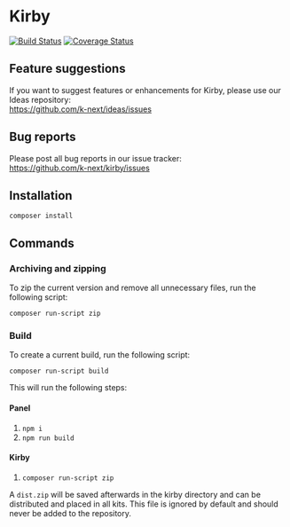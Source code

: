 # Kirby

[![Build Status](https://travis-ci.com/k-next/kirby.svg?branch=master)](https://travis-ci.com/k-next/kirby)
[![Coverage Status](https://coveralls.io/repos/github/k-next/kirby/badge.svg?branch=master)](https://coveralls.io/github/k-next/kirby?branch=master)

## Feature suggestions

If you want to suggest features or enhancements for Kirby, please use our Ideas repository:  
https://github.com/k-next/ideas/issues

## Bug reports

Please post all bug reports in our issue tracker:   
https://github.com/k-next/kirby/issues


## Installation

```
composer install
```

## Commands

### Archiving and zipping

To zip the current version and remove all unnecessary files, run the following script:

```
composer run-script zip
```

### Build

To create a current build, run the following script:

```
composer run-script build
```

This will run the following steps:

#### Panel
1. `npm i`
2. `npm run build`

#### Kirby
1. `composer run-script zip`

A `dist.zip` will be saved afterwards in the kirby directory and can be distributed and placed in all kits. This file is ignored by default and should never be added to the repository.
